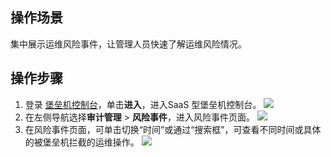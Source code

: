## 操作场景
集中展示运维风险事件，让管理人员快速了解运维风险情况。
## 操作步骤
1. 登录 [堡垒机控制台](https://console.cloud.tencent.com/dsgc/bh)，单击**进入**，进入SaaS 型堡垒机控制台。
![](https://main.qcloudimg.com/raw/c4d6945d8c76ed1ae7bb8821fde8b41d.png)
2. 在左侧导航选择**审计管理** > **风险事件**，进入风险事件页面。
![](https://main.qcloudimg.com/raw/0db15585e4bd7b9bc8bba14e216a722a.png)
3. 在风险事件页面，可单击切换“时间”或通过“搜索框”，可查看不同时间或具体的被堡垒机拦截的运维操作。
![](https://main.qcloudimg.com/raw/fa82f09549ad7f7d7ee5287f0f7ed51a.png)

